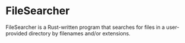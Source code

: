 # FileSearcher
FileSearcher is a Rust-written program that searches for files in a user-provided directory by filenames and/or extensions.